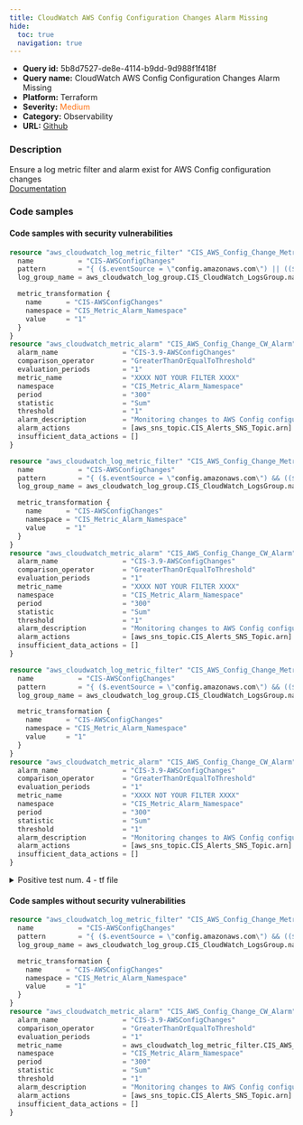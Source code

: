 ```yaml
---
title: CloudWatch AWS Config Configuration Changes Alarm Missing
hide:
  toc: true
  navigation: true
---
```


<style>
  .highlight .hll {
    background-color: #ff171742;
  }
  .md-content {
    max-width: 1100px;
    margin: 0 auto;
  }
</style>

-   **Query id:** 5b8d7527-de8e-4114-b9dd-9d988f1f418f
-   **Query name:** CloudWatch AWS Config Configuration Changes Alarm Missing
-   **Platform:** Terraform
-   **Severity:** <span style="color:#ff7213">Medium</span>
-   **Category:** Observability
-   **URL:** [Github](https://github.com/Checkmarx/kics/tree/master/assets/queries/terraform/aws/cloudwatch_aws_config_configuration_changes_alarm_missing)

### Description
Ensure a log metric filter and alarm exist for AWS Config configuration changes<br>
[Documentation](https://registry.terraform.io/providers/hashicorp/aws/latest/docs/resources/cloudwatch_log_metric_filter#pattern)

### Code samples
#### Code samples with security vulnerabilities
```tf title="Positive test num. 1 - tf file" hl_lines="1"
resource "aws_cloudwatch_log_metric_filter" "CIS_AWS_Config_Change_Metric_Filter" {
  name           = "CIS-AWSConfigChanges"
  pattern        = "{ ($.eventSource = \"config.amazonaws.com\") || (($.eventName=StopConfigurationRecorder)||($.eventName=DeleteDeliveryChannel)||($.eventName=PutDeliveryChannel)||($.eventName=PutConfigurationRecorder)) }"
  log_group_name = aws_cloudwatch_log_group.CIS_CloudWatch_LogsGroup.name

  metric_transformation {
    name      = "CIS-AWSConfigChanges"
    namespace = "CIS_Metric_Alarm_Namespace"
    value     = "1"
  }
}
resource "aws_cloudwatch_metric_alarm" "CIS_AWS_Config_Change_CW_Alarm" {
  alarm_name                = "CIS-3.9-AWSConfigChanges"
  comparison_operator       = "GreaterThanOrEqualToThreshold"
  evaluation_periods        = "1"
  metric_name               = "XXXX NOT YOUR FILTER XXXX"
  namespace                 = "CIS_Metric_Alarm_Namespace"
  period                    = "300"
  statistic                 = "Sum"
  threshold                 = "1"
  alarm_description         = "Monitoring changes to AWS Config configuration will help ensure sustained visibility of configuration items within the AWS account."
  alarm_actions             = [aws_sns_topic.CIS_Alerts_SNS_Topic.arn]
  insufficient_data_actions = []
}

```
```tf title="Positive test num. 2 - tf file" hl_lines="1"
resource "aws_cloudwatch_log_metric_filter" "CIS_AWS_Config_Change_Metric_Filter" {
  name           = "CIS-AWSConfigChanges"
  pattern        = "{ ($.eventSource = \"config.amazonaws.com\") && (($.eventName=StopConfigurationRecorder)||($.eventName=PutDeliveryChannel)||($.eventName=PutConfigurationRecorder)) }"
  log_group_name = aws_cloudwatch_log_group.CIS_CloudWatch_LogsGroup.name

  metric_transformation {
    name      = "CIS-AWSConfigChanges"
    namespace = "CIS_Metric_Alarm_Namespace"
    value     = "1"
  }
}
resource "aws_cloudwatch_metric_alarm" "CIS_AWS_Config_Change_CW_Alarm" {
  alarm_name                = "CIS-3.9-AWSConfigChanges"
  comparison_operator       = "GreaterThanOrEqualToThreshold"
  evaluation_periods        = "1"
  metric_name               = "XXXX NOT YOUR FILTER XXXX"
  namespace                 = "CIS_Metric_Alarm_Namespace"
  period                    = "300"
  statistic                 = "Sum"
  threshold                 = "1"
  alarm_description         = "Monitoring changes to AWS Config configuration will help ensure sustained visibility of configuration items within the AWS account."
  alarm_actions             = [aws_sns_topic.CIS_Alerts_SNS_Topic.arn]
  insufficient_data_actions = []
}

```
```tf title="Positive test num. 3 - tf file" hl_lines="1"
resource "aws_cloudwatch_log_metric_filter" "CIS_AWS_Config_Change_Metric_Filter" {
  name           = "CIS-AWSConfigChanges"
  pattern        = "{ ($.eventSource = \"config.amazonaws.com\") && (($.eventName=StopConfigurationRecorder)||($.eventName=DeleteDeliveryChannel)||($.eventName=PutDeliveryChannel)||($.eventName=PutConfigurationRecorder)) }"
  log_group_name = aws_cloudwatch_log_group.CIS_CloudWatch_LogsGroup.name

  metric_transformation {
    name      = "CIS-AWSConfigChanges"
    namespace = "CIS_Metric_Alarm_Namespace"
    value     = "1"
  }
}
resource "aws_cloudwatch_metric_alarm" "CIS_AWS_Config_Change_CW_Alarm" {
  alarm_name                = "CIS-3.9-AWSConfigChanges"
  comparison_operator       = "GreaterThanOrEqualToThreshold"
  evaluation_periods        = "1"
  metric_name               = "XXXX NOT YOUR FILTER XXXX"
  namespace                 = "CIS_Metric_Alarm_Namespace"
  period                    = "300"
  statistic                 = "Sum"
  threshold                 = "1"
  alarm_description         = "Monitoring changes to AWS Config configuration will help ensure sustained visibility of configuration items within the AWS account."
  alarm_actions             = [aws_sns_topic.CIS_Alerts_SNS_Topic.arn]
  insufficient_data_actions = []
}

```
<details><summary>Positive test num. 4 - tf file</summary>

```tf hl_lines="1"
resource "aws_cloudwatch_log_metric_filter" "cis_no_mfa_console_signin_metric_filter" {
  name           = "CIS-ConsoleSigninWithoutMFA"
  pattern        = "{ ($.eventName = \"ConsoleLogin\") && ($.additionalEventData.MFAUsed != \"Yes\") }"
  log_group_name = aws_cloudwatch_log_group.CIS_CloudWatch_LogsGroup.name

  metric_transformation {
    name      = "CIS-ConsoleSigninWithoutMFA"
    namespace = "CIS_Metric_Alarm_Namespace"
    value     = "1"
  }
}

resource "aws_cloudwatch_metric_alarm" "cis_no_mfa_console_signin_cw_alarm" {
  alarm_name                = "CIS-3.2-ConsoleSigninWithoutMFA"
  comparison_operator       = "GreaterThanOrEqualToThreshold"
  evaluation_periods        = "1"
  metric_name               = aws_cloudwatch_log_metric_filter.cis_no_mfa_console_signin_metric_filter.id
  namespace                 = "CIS_Metric_Alarm_Namespace"
  period                    = "300"
  statistic                 = "Sum"
  threshold                 = "1"
  alarm_description         = "Monitoring for single-factor console logins will increase visibility into accounts that are not protected by MFA."
  alarm_actions             = [aws_sns_topic.CIS_Alerts_SNS_Topic.arn]
  insufficient_data_actions = []
}

```
</details>


#### Code samples without security vulnerabilities
```tf title="Negative test num. 1 - tf file"
resource "aws_cloudwatch_log_metric_filter" "CIS_AWS_Config_Change_Metric_Filter" {
  name           = "CIS-AWSConfigChanges"
  pattern        = "{ ($.eventSource = \"config.amazonaws.com\") && (($.eventName=StopConfigurationRecorder)||($.eventName=DeleteDeliveryChannel)||($.eventName=PutDeliveryChannel)||($.eventName=PutConfigurationRecorder)) }"
  log_group_name = aws_cloudwatch_log_group.CIS_CloudWatch_LogsGroup.name

  metric_transformation {
    name      = "CIS-AWSConfigChanges"
    namespace = "CIS_Metric_Alarm_Namespace"
    value     = "1"
  }
}
resource "aws_cloudwatch_metric_alarm" "CIS_AWS_Config_Change_CW_Alarm" {
  alarm_name                = "CIS-3.9-AWSConfigChanges"
  comparison_operator       = "GreaterThanOrEqualToThreshold"
  evaluation_periods        = "1"
  metric_name               = aws_cloudwatch_log_metric_filter.CIS_AWS_Config_Change_Metric_Filter.id
  namespace                 = "CIS_Metric_Alarm_Namespace"
  period                    = "300"
  statistic                 = "Sum"
  threshold                 = "1"
  alarm_description         = "Monitoring changes to AWS Config configuration will help ensure sustained visibility of configuration items within the AWS account."
  alarm_actions             = [aws_sns_topic.CIS_Alerts_SNS_Topic.arn]
  insufficient_data_actions = []
}

```
